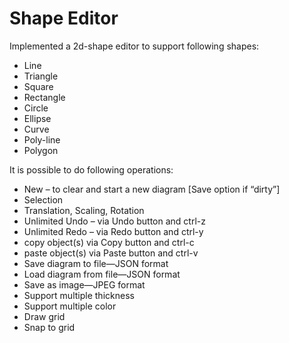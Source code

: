 # Shape Editor

Implemented a 2d-shape editor to support following shapes:
* Line
* Triangle
* Square
* Rectangle
* Circle
* Ellipse
* Curve
* Poly-line
* Polygon

It is possible to do following operations:
* New – to clear and start a new diagram [Save option if “dirty”]
* Selection
* Translation, Scaling, Rotation
* Unlimited Undo – via Undo button and ctrl-z
* Unlimited Redo – via Redo button and ctrl-y
* copy object(s) via Copy button and ctrl-c
* paste object(s) via Paste button and ctrl-v
* Save diagram to file—JSON format
* Load diagram from file—JSON format
* Save as image—JPEG format
* Support multiple thickness
* Support multiple color
* Draw grid
* Snap to grid
